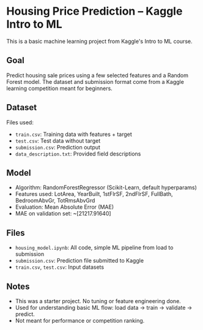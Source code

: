 # Housing Price Prediction – Kaggle Intro to ML

This is a basic machine learning project from Kaggle's Intro to ML course.

## Goal

Predict housing sale prices using a few selected features and a Random Forest model. The dataset and submission format come from a Kaggle learning competition meant for beginners.

## Dataset

Files used:
- `train.csv`: Training data with features + target
- `test.csv`: Test data without target
- `submission.csv`: Prediction output
- `data_description.txt`: Provided field descriptions

## Model

- Algorithm: RandomForestRegressor (Scikit-Learn, default hyperparams)
- Features used: LotArea, YearBuilt, 1stFlrSF, 2ndFlrSF, FullBath, BedroomAbvGr, TotRmsAbvGrd
- Evaluation: Mean Absolute Error (MAE)
- MAE on validation set: ~[21217.91640]

## Files

- `housing_model.ipynb`: All code, simple ML pipeline from load to submission
- `submission.csv`: Prediction file submitted to Kaggle
- `train.csv`, `test.csv`: Input datasets

## Notes

- This was a starter project. No tuning or feature engineering done.
- Used for understanding basic ML flow: load data → train → validate → predict.
- Not meant for performance or competition ranking.
